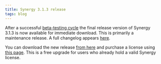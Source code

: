 ```yaml
---
title: Synergy 3.1.3 release
tags: blog
---
```


After a successful [beta-testing cycle](http://www.wincent.com/a/news/archives/2007/05/synergy_313b_se.php) the final release version of Synergy 3.1.3 is now available for immediate download. This is primarily a maintenance release. A full changelog appears [here](http://www.wincent.com/a/products/synergy-classic/history/#3.1.3).

You can download the new release [from here](http://www.wincent.com/download.php?item=SynergyJaguar.dmg) and purchase a license using [this page](https://secure.wincent.com/a/products/synergy-classic/purchase/). This is a free upgrade for users who already hold a valid Synergy license.
